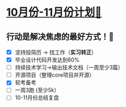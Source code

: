 # [10月份-11月份计划🍾](https://github.com/HealUP/MyBlog/issues/45)

行动是解决焦虑的最好方式！💪
-- 
- [x] 坚持投简历 -> 找工作（**实习转正**）
- [x] 毕业设计代码开发达到60%
- [ ] 持续技术学习->输出技术文档（一周至少3篇）
- [ ] 开源项目（整理core项目并开源）
- [x] 软考备考
- [ ] 一周3跑 (至少5k）
- [ ] 10-11月份总结复盘